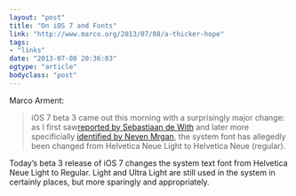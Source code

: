 ```yaml
---
layout: "post"
title: "On iOS 7 and Fonts"
link: "http://www.marco.org/2013/07/08/a-thicker-hope"
tags: 
- "links"
date: "2013-07-08 20:36:03"
ogtype: "article"
bodyclass: "post"
---
```


Marco Arment:

> iOS 7 beta 3 came out this morning with a surprisingly major change: as I first saw[reported by Sebastiaan de With](https://twitter.com/sdw/status/354294817875951617) and later more specificially [identified by Neven Mrgan](https://posts.app.net/7472872), the system font has allegedly been changed from Helvetica Neue Light to Helvetica Neue (regular).

Today’s beta 3 release of iOS 7 changes the system text font from Helvetica Neue Light to Regular. Light and Ultra Light are still used in the system in certainly places, but more sparingly and appropriately.